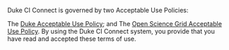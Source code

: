 Duke CI Connect is governed by two Acceptable Use Policies:

The [Duke Acceptable Use Policy](https://security.duke.edu/node/82); and
The [Open Science Grid Acceptable Use Policy](https://www.osgconnect.net/aup).
By using the Duke CI Connect system, you provide that you have read and
accepted these terms of use.
